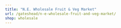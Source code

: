 ```yaml
---
title: "N.E. Wholesale Fruit & Veg Market"
url: /gateshead/n-e-wholesale-fruit-and-veg-market/
shop: wholesale
---
```

